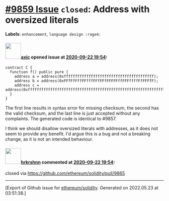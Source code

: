 # [\#9859 Issue](https://github.com/ethereum/solidity/issues/9859) `closed`: Address with oversized literals
**Labels**: `enhancement`, `language design :rage4:`


#### <img src="https://avatars.githubusercontent.com/u/20340?v=4" width="50">[axic](https://github.com/axic) opened issue at [2020-09-22 19:54](https://github.com/ethereum/solidity/issues/9859):

```
contract C {
  function f() public pure {
    address a = address(0xffffffffffffffffffffffffffffffffffffffff);
    address b = address(0xFFfFfFffFFfffFFfFFfFFFFFffFFFffffFfFFFfF);
    address c = address(0xffffffffffffffffffffffffffffffffffffffffffffffffffffffffffffffff);
  }
}
```

The first line results in syntax error for missing checksum, the second has the valid checksum, and the last line is just accepted without any complaints. The generated code is identical to #9857.

I think we should disallow oversized literals with addresses, as it does not seem to provide any benefit. I'd argue this is a bug and not a breaking change, as it is not an intended behaviour.

#### <img src="https://avatars.githubusercontent.com/u/13174375?u=52d702cb6bec53b561afa293cf9cd53ef7a63924&v=4" width="50">[hrkrshnn](https://github.com/hrkrshnn) commented at [2020-09-22 19:54](https://github.com/ethereum/solidity/issues/9859#issuecomment-708370561):

closed via https://github.com/ethereum/solidity/pull/9865


-------------------------------------------------------------------------------



[Export of Github issue for [ethereum/solidity](https://github.com/ethereum/solidity). Generated on 2022.05.23 at 03:51:38.]
